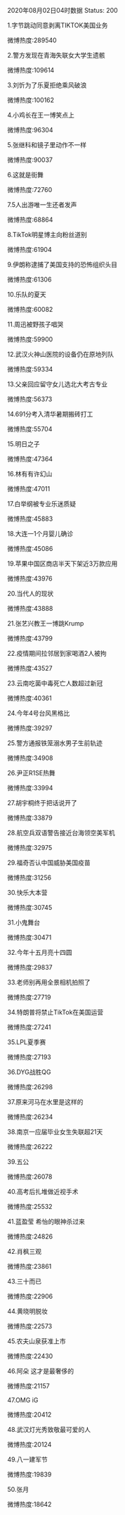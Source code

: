 2020年08月02日04时数据
Status: 200

1.字节跳动同意剥离TIKTOK美国业务

微博热度:289540

2.警方发现在青海失联女大学生遗骸

微博热度:109614

3.刘忻为了乐夏拒绝乘风破浪

微博热度:100162

4.小鸡长在王一博笑点上

微博热度:96304

5.张继科和镜子里动作不一样

微博热度:90037

6.这就是街舞

微博热度:72760

7.5人出游唯一生还者发声

微博热度:68864

8.TikTok明星博主向粉丝道别

微博热度:61904

9.伊朗称逮捕了美国支持的恐怖组织头目

微博热度:61306

10.乐队的夏天

微博热度:60082

11.周迅被野孩子唱哭

微博热度:59900

12.武汉火神山医院的设备仍在原地列队

微博热度:59334

13.父亲回应留守女儿选北大考古专业

微博热度:56373

14.691分考入清华暑期搬砖打工

微博热度:55704

15.明日之子

微博热度:47364

16.林有有许幻山

微博热度:47011

17.白举纲被专业乐迷质疑

微博热度:45883

18.大连一1个月婴儿确诊

微博热度:45086

19.苹果中国区商店半天下架近3万款应用

微博热度:43976

20.当代人的现状

微博热度:43888

21.张艺兴教王一博跳Krump

微博热度:43799

22.疫情期间拉邻居到家喝酒2人被拘

微博热度:43527

23.云南吃菌中毒死亡人数超过新冠

微博热度:40361

24.今年4号台风黑格比

微博热度:39297

25.警方通报铁笼溺水男子生前轨迹

微博热度:34908

26.尹正R1SE热舞

微博热度:33994

27.胡宇桐终于把话说开了

微博热度:33879

28.航空兵双语警告接近台海领空美军机

微博热度:32975

29.福奇否认中国威胁美国疫苗

微博热度:31256

30.快乐大本营

微博热度:30745

31.小鬼舞台

微博热度:30471

32.今年十五月亮十四圆

微博热度:29837

33.老师别再用全景相机拍照了

微博热度:27719

34.特朗普将禁止TikTok在美国运营

微博热度:27241

35.LPL夏季赛

微博热度:27193

36.DYG战胜QG

微博热度:26298

37.原来河马在水里是这样的

微博热度:26234

38.南京一应届毕业女生失联超21天

微博热度:26222

39.五公

微博热度:26078

40.高考后扎堆做近视手术

微博热度:25532

41.蓝盈莹 希怡的眼神杀过来

微博热度:24826

42.肖枫三观

微博热度:23861

43.三十而已

微博热度:22906

44.黄晓明脱妆

微博热度:22573

45.农夫山泉获准上市

微博热度:22430

46.阿朵 这才是最奢侈的

微博热度:21157

47.OMG iG

微博热度:20412

48.武汉灯光秀致敬最可爱的人

微博热度:20124

49.八一建军节

微博热度:19839

50.张月

微博热度:18642

